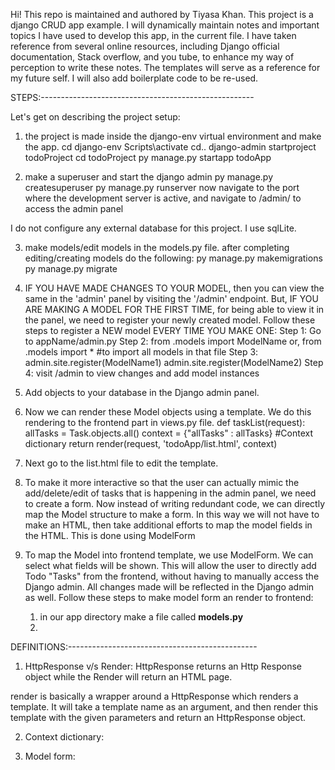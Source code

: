 Hi!
This repo is maintained and authored by Tiyasa Khan. This project is a django CRUD app example. I will dynamically maintain notes and important topics I have used to develop this app, in the current file. I have taken reference from several online resources, including Django official documentation, Stack overflow, and you tube, to enhance my way of perception to write these notes. The templates will serve as a reference for my future self. I will also add boilerplate code to be re-used. 

STEPS:-----------------------------------------------------

Let's get on describing the project setup:
1. the project is made inside the django-env virtual environment and make the app.
    cd django-env
    Scripts\activate
    cd..
    django-admin startproject todoProject
    cd todoProject
    py manage.py startapp todoApp

2. make a superuser and start the django admin 
    py manage.py createsuperuser
    py manage.py runserver
now navigate to the port where the development server is active, and navigate to /admin/ to access the admin panel

I do not configure any external database for this project. I use sqlLite. 

3. make models/edit models in the models.py file. after completing editing/creating models do the following:
    py manage.py makemigrations
    py manage.py migrate


4. IF YOU HAVE MADE CHANGES TO YOUR MODEL, then you can view the same in the 'admin' panel by visiting the '/admin' endpoint. But, IF YOU ARE MAKING A MODEL FOR THE FIRST TIME, for being able to view it in the panel, we need to register your newly created model. Follow these steps to register a NEW model EVERY TIME YOU MAKE ONE:
    Step 1: Go to appName/admin.py
    Step 2: from .models import ModelName
    or, from .models import * #to import all models in that file
    Step 3: admin.site.register(ModelName1)
            admin.site.register(ModelName2)
    Step 4: visit /admin to view changes and add model instances

5. Add objects to your database in the Django admin panel.

6. Now we can render these Model objects using a template. We do this rendering to the frontend part in views.py file.
def taskList(request):
    allTasks = Task.objects.all()
    context  = {"allTasks" : allTasks} #Context dictionary
    return render(request, 'todoApp/list.html', context)

7. Next go to the list.html file to edit the template.

8. To make it more interactive so that the user can actually mimic the add/delete/edit of tasks that is happening in the admin panel, we need to create a form. Now instead of writing redundant code, we can directly map the Model structure to make a form. In this way we will not have to make an HTML, then take additional efforts to map the model fields in the HTML. 
This is done using ModelForm

9. To map the Model into frontend template, we use ModelForm. We can select what fields will be shown. This will allow the user to directly add Todo "Tasks" from the frontend, without having to manually access the Django admin. All changes made will be reflected in the Django admin as well.
Follow these steps to make model form an render to frontend:
    1. in our app directory make a file called __models.py__
    2. 

    

DEFINITIONS:-----------------------------------------------

1. HttpResponse v/s Render:
HttpResponse returns an Http Response object while the Render will return an HTML page. 

render is basically a wrapper around a HttpResponse which renders a template. It will take a template name as an argument, and then render this template with the given parameters and return an HttpResponse object.


2. Context dictionary:

3. Model form: 





